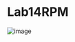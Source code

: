 # Lab14RPM
![image](https://github.com/LampAtmosphere/Lab14RPM/assets/122746059/aa4c33aa-7056-427b-82df-d6c24e1d7608)
